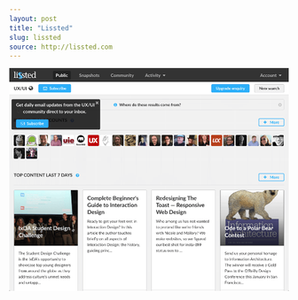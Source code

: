 ```yaml
---
layout: post
title: "Lissted"
slug: lissted
source: http://lissted.com
---
```


<img src="/screenshots/lissted.png">
